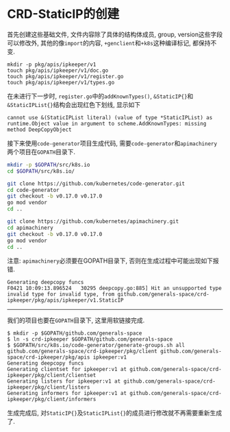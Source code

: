 # CRD-StaticIP的创建

首先创建这些基础文件, 文件内容除了具体的结构体成员, group, version这些字段可以修改外, 其他的像`import`的内容, `+genclient`和`+k8s`这种编译标记, 都保持不变.

```
mkdir -p pkg/apis/ipkeeper/v1
touch pkg/apis/ipkeeper/v1/doc.go
touch pkg/apis/ipkeeper/v1/register.go
touch pkg/apis/ipkeeper/v1/types.go
```

在未进行下一步时, `register.go`中的`addKnownTypes()`, `&StaticIP{}`和`&StaticIPList{}`结构会出现红色下划线, 显示如下

```
cannot use &(StaticIPList literal) (value of type *StaticIPList) as runtime.Object value in argument to scheme.AddKnownTypes: missing method DeepCopyObject
```

接下来使用`code-generator`项目生成代码, 需要`code-generator`和`apimachinery`两个项目在`GOPATH`目录下.

```bash
mkdir -p $GOPATH/src/k8s.io
cd $GOPATH/src/k8s.io/

git clone https://github.com/kubernetes/code-generator.git
cd code-generator
git checkout -b v0.17.0 v0.17.0
go mod vendor
cd ..

git clone https://github.com/kubernetes/apimachinery.git
cd apimachinery
git checkout -b v0.17.0 v0.17.0
go mod vendor
cd ..
```

注意: `apimachinery`必须要在GOPATH目录下, 否则在生成过程中可能出现如下报错.

```
Generating deepcopy funcs
F0421 10:09:13.896524   30295 deepcopy.go:885] Hit an unsupported type invalid type for invalid type, from github.com/generals-space/crd-ipkeeper/pkg/apis/ipkeeper/v1.StaticIP
```

------

我们的项目也要在`GOPATH`目录下, 这里用软链接完成.

```console
$ mkdir -p $GOPATH/github.com/generals-space
$ ln -s crd-ipkeeper $GOPATH/github.com/generals-space
$ $GOPATH/src/k8s.io/code-generator/generate-groups.sh all github.com/generals-space/crd-ipkeeper/pkg/client github.com/generals-space/crd-ipkeeper/pkg/apis ipkeeper:v1
Generating deepcopy funcs
Generating clientset for ipkeeper:v1 at github.com/generals-space/crd-ipkeeper/pkg/client/clientset
Generating listers for ipkeeper:v1 at github.com/generals-space/crd-ipkeeper/pkg/client/listers
Generating informers for ipkeeper:v1 at github.com/generals-space/crd-ipkeeper/pkg/client/informers
```

生成完成后, 对`StaticIP{}`及`StaticIPList{}`的成员进行修改就不再需要重新生成了.

